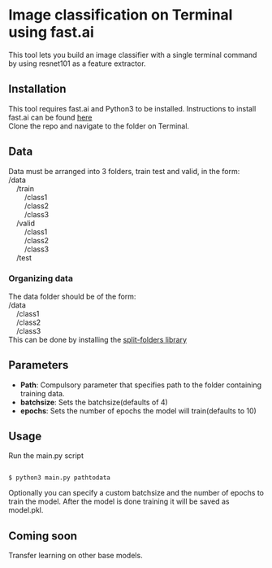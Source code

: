 # Image classification on Terminal using fast.ai 

This tool lets you build an image classifier with a single terminal command by using resnet101 as a feature extractor.

## Installation

This tool requires fast.ai and Python3 to be installed. Instructions to install fast.ai can be found [here](https://docs.fast.ai/install.html)
<br>
Clone the repo and navigate to the folder on Terminal. 

## Data

Data must be arranged into 3 folders, train test and valid, in the form:
<br>
/data<br>
&nbsp;&nbsp;&nbsp;&nbsp;/train<br>
&nbsp;&nbsp;&nbsp;&nbsp;&nbsp;&nbsp;&nbsp;&nbsp;/class1<br>
&nbsp;&nbsp;&nbsp;&nbsp;&nbsp;&nbsp;&nbsp;&nbsp;/class2<br>
&nbsp;&nbsp;&nbsp;&nbsp;&nbsp;&nbsp;&nbsp;&nbsp;/class3<br>
&nbsp;&nbsp;&nbsp;&nbsp;/valid<br>
&nbsp;&nbsp;&nbsp;&nbsp;&nbsp;&nbsp;&nbsp;&nbsp;/class1<br>
&nbsp;&nbsp;&nbsp;&nbsp;&nbsp;&nbsp;&nbsp;&nbsp;/class2<br>
&nbsp;&nbsp;&nbsp;&nbsp;&nbsp;&nbsp;&nbsp;&nbsp;/class3<br>
&nbsp;&nbsp;&nbsp;&nbsp;/test <br>

### Organizing data
The data folder should be of the form:<br>
/data<br>
&nbsp;&nbsp;&nbsp;&nbsp;/class1<br>
&nbsp;&nbsp;&nbsp;&nbsp;/class2<br>
&nbsp;&nbsp;&nbsp;&nbsp;/class3<br>
This can be done by installing the [split-folders library](https://pypi.org/project/split-folders/)


## Parameters

* **Path**: Compulsory parameter that specifies path to the folder containing training data.
* **batchsize**: Sets the batchsize(defaults of 4)
* **epochs**: Sets the number of epochs the model will train(defaults to 10)



## Usage

Run the main.py script

```

$ python3 main.py pathtodata 

```

Optionally you can specify a custom batchsize and the number of epochs to train the model. After the model is done training it will be saved as model.pkl. 

## Coming soon
Transfer learning on other base models.
